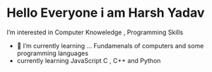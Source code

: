 # Hello Everyone i am  Harsh Yadav

I’m interested in Computer Knoweledge , Programming Skills 
- 🌱 I’m currently learning ... Fundamenals of computers and some programming languages
- currently learning JavaScript C , C++ and Python 
